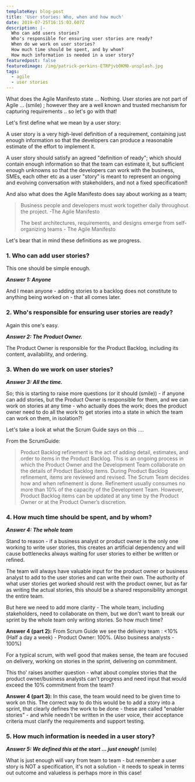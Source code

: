 ```yaml
---
templateKey: blog-post
title: 'User stories: Who, when and how much'
date: 2019-07-25T16:15:03.607Z
description: |-
  Who can add users stories?
  Who's responsible for ensuring user stories are ready?
  When do we work on user stories?
  How much time should be spent, and by whom?
  How much information is needed in a user story?
featuredpost: false
featuredimage: /img/patrick-perkins-ETRPjvb0KM0-unsplash.jpg
tags:
  - agile
  - user stories
---
```

What does the Agile Manifesto state ... Nothing.  User stories are not part of Agile ...  (smile) ; however they are a well known and trusted mechanism for capturing requirements .. so let's go with that!

Let's first define what we mean by a user story:

A user story is a very high-level definition of a requirement, containing just enough information so that the developers can produce a reasonable estimate of the effort to implement it.

A user story should satisfy an agreed "definition of ready"; which should contain enough information so that the team can estimate it, but sufficient enough unknowns so that the developers can work with the business, SMEs, each other etc as a user "story" is meant to represent an ongoing and evolving conversation with stakeholders, and not a fixed specification!!

And also what does the Agile Manifesto does say about working as a team;

> Business people and developers must work together daily throughout the project. -The Agile Manifesto
>
> The best architectures, requirements, and designs emerge from self-organizing teams - The Agile Manifesto

Let's bear that in mind these definitions as we progress.

### 1. Who can add user stories?

This one should be simple enough.

***Answer 1: Anyone***

And I mean anyone - adding stories to a backlog does not constitute to anything being worked on - that all comes later.

### 2. Who's responsible for ensuring user stories are ready?

Again this one's easy.

***Answer 2: The Product Owner.***

The Product Owner is responsible for the Product Backlog, including its content, availability, and ordering.

### 3. When do we work on user stories?

***Answer 3: All the time.***

So; this is starting to raise more questions (or it should (smile)) - if anyone can add stories, but the Product Owner is responsible for them, and we can work on stories at any time - who actually does the work; does the product owner need to do all the work to get stories into a state in which the team can work on them, in isolation?!

Let's take a look at what the Scrum Guide says on this ....

From the ScrumGuide: 

> Product Backlog refinement is the act of adding detail, estimates, and order to items in the Product Backlog. This is an ongoing process in which the Product Owner and the Development Team collaborate on the details of Product Backlog items.  During Product Backlog refinement, items are reviewed and revised. The Scrum Team decides how and when refinement is done. Refinement usually consumes no more than 10% of the capacity of the Development Team.  However, Product Backlog items can be updated at any time by the Product Owner or at the Product Owner’s discretion.

### 4. How much time should be spent, and by whom?

***Answer 4: The whole team***

Stand to reason - if a business analyst or product owner is the only one working to write user stories, this creates an artificial dependency and will cause bottlenecks always waiting for user stories to either be written or refined.

The team will always have valuable input for the product owner or business analyst to add to the user stories and can write their own. The authority of what user stories get worked should rest with the product owner, but as far as writing the actual stories, this should be a shared responsibility amongst the entire team.

But here we need to add more clarity - The whole team, including stakeholders, need to collaborate on them, but we don't want to break our sprint by the whole team only writing stories. So how much time?

**Answer 4 (part 2):** From Scrum Guide  we see the delivery team : <10% (Half a day a week)  - Product Owner: 100%. (Also business analysts - 100%)

For a typical scrum, with well good that makes sense, the team are focused on delivery, working on stories in the sprint, delivering on commitment.

This tho' raises another question - what about complex stories that the product owner/business analysts can't progress and need input that would exceed the 10% commitment from the team?

**Answer 4 (part 3):** In this case, the team would need to be given time to work on this.  The correct way to do this would be to add a story into a sprint, that clearly defines the work to be done - these are called "enabler stories" - and while needn't be written in the user voice, their acceptance criteria must clarify the requirements and support testing.

### 5. How much information is needed in a user story?

***Answer 5:  We defined this at the start ... just enough!*** (smile)

What is just enough will vary from team to team - but remember a user story is NOT a specification, it's not a solution - it needs to speak in terms out outcome and valueless is perhaps more in this case!
